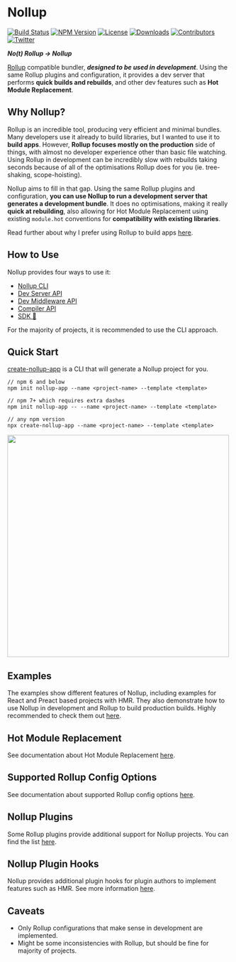 # Nollup

[![Build Status](https://travis-ci.com/PepsRyuu/nollup.svg?branch=master)](https://travis-ci.com/PepsRyuu/nollup)
[![NPM Version](https://img.shields.io/npm/v/nollup.svg)](https://www.npmjs.com/package/nollup)
[![License](https://badgen.net/github/license/pepsryuu/nollup)](./LICENSE)
[![Downloads](https://img.shields.io/npm/dm/nollup)](https://www.npmjs.com/package/nollup)
[![Contributors](https://img.shields.io/github/contributors/PepsRyuu/nollup)](https://github.com/PepsRyuu/nollup/graphs/contributors)
[![Twitter](https://img.shields.io/twitter/follow/PepsRyuu?style=social)](https://twitter.com/PepsRyuu)

***No(t) Rollup → Nollup***

[Rollup](https://rollupjs.org/guide/en) compatible bundler, ***designed to be used in development***. Using the same Rollup plugins and configuration, it provides a dev server that performs **quick builds and rebuilds**, and other dev features such as **Hot Module Replacement**.

## Why Nollup?

Rollup is an incredible tool, producing very efficient and minimal bundles. Many developers use it already to build libraries, but I wanted to use it to **build apps**. However, **Rollup focuses mostly on the production** side of things, with almost no developer experience other than basic file watching. Using Rollup in development can be incredibly slow with rebuilds taking seconds because of all of the optimisations Rollup does for you (ie. tree-shaking, scope-hoisting).

Nollup aims to fill in that gap. Using the same Rollup plugins and configuration, **you can use Nollup to run a development server that generates a development bundle**. It does no optimisations, making it really **quick at rebuilding**, also allowing for Hot Module Replacement using existing ```module.hot``` conventions for **compatibility with existing libraries**.

Read further about why I prefer using Rollup to build apps [here](https://medium.com/@PepsRyuu/why-i-use-rollup-and-not-webpack-e3ab163f4fd3).

## How to Use

Nollup provides four ways to use it:

* [Nollup CLI](./docs/cli.md) 
* [Dev Server API](./docs/dev-server.md)
* [Dev Middleware API](./docs/dev-middleware.md)
* [Compiler API](./docs/compiler.md)
* [SDK 🧪](./docs/sdk.md)

For the majority of projects, it is recommended to use the CLI approach.

## Quick Start

[create-nollup-app](https://github.com/PepsRyuu/create-nollup-app) is a CLI that will generate a Nollup project for you.

```
// npm 6 and below
npm init nollup-app --name <project-name> --template <template>

// npm 7+ which requires extra dashes
npm init nollup-app -- --name <project-name> --template <template>

// any npm version
npx create-nollup-app --name <project-name> --template <template>
```

<img src="https://user-images.githubusercontent.com/6637882/111074224-f0f09380-84d9-11eb-9f9e-8a7b2c3d5bb4.gif" width="500">

## Examples

The examples show different features of Nollup, including examples for React and Preact based projects with HMR. They also demonstrate how to use Nollup in development and Rollup to build production builds.
Highly recommended to check them out [here](./examples).

## Hot Module Replacement

See documentation about Hot Module Replacement [here](./docs/hmr.md).

## Supported Rollup Config Options

See documentation about supported Rollup config options [here](./docs/rollup-config.md).

## Nollup Plugins

Some Rollup plugins provide additional support for Nollup projects. 
You can find the list [here](./docs/plugins.md).

## Nollup Plugin Hooks

Nollup provides additional plugin hooks for plugin authors to implement features such as HMR. See more information [here](./docs/nollup-hooks.md).

## Caveats

* Only Rollup configurations that make sense in development are implemented.
* Might be some inconsistencies with Rollup, but should be fine for majority of projects.
